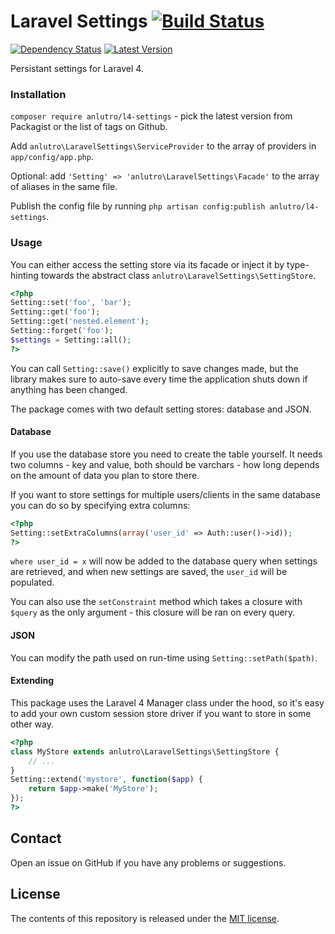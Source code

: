 # Laravel Settings [![Build Status](https://travis-ci.org/anlutro/laravel-settings.png?branch=master)](https://travis-ci.org/anlutro/laravel-settings) 
[![Dependency Status](https://www.versioneye.com/php/anlutro:l4-settings/0.2.10/badge.svg)](https://www.versioneye.com/php/anlutro:l4-settings/0.2.10)
[![Latest Version](http://img.shields.io/github/tag/anlutro/laravel-settings.svg)](https://github.com/anlutro/laravel-settings/releases)

Persistant settings for Laravel 4.

### Installation

`composer require anlutro/l4-settings` - pick the latest version from Packagist or the list of tags on Github.

Add `anlutro\LaravelSettings\ServiceProvider` to the array of providers in `app/config/app.php`.

Optional: add `'Setting' => 'anlutro\LaravelSettings\Facade'` to the array of aliases in the same file.

Publish the config file by running `php artisan config:publish anlutro/l4-settings`.

### Usage

You can either access the setting store via its facade or inject it by type-hinting towards the abstract class `anlutro\LaravelSettings\SettingStore`.

```php
<?php
Setting::set('foo', 'bar');
Setting::get('foo');
Setting::get('nested.element');
Setting::forget('foo');
$settings = Setting::all();
?>
```

You can call `Setting::save()` explicitly to save changes made, but the library makes sure to auto-save every time the application shuts down if anything has been changed.

The package comes with two default setting stores: database and JSON.

#### Database

If you use the database store you need to create the table yourself. It needs two columns - key and value, both should be varchars - how long depends on the amount of data you plan to store there.

If you want to store settings for multiple users/clients in the same database you can do so by specifying extra columns:

```php
<?php
Setting::setExtraColumns(array('user_id' => Auth::user()->id));
?>
```

`where user_id = x` will now be added to the database query when settings are retrieved, and when new settings are saved, the `user_id` will be populated.

You can also use the `setConstraint` method which takes a closure with `$query` as the only argument - this closure will be ran on every query.

#### JSON

You can modify the path used on run-time using `Setting::setPath($path)`.

#### Extending

This package uses the Laravel 4 Manager class under the hood, so it's easy to add your own custom session store driver if you want to store in some other way.

```php
<?php
class MyStore extends anlutro\LaravelSettings\SettingStore {
	// ...
}
Setting::extend('mystore', function($app) {
	return $app->make('MyStore');
});
?>
```

## Contact

Open an issue on GitHub if you have any problems or suggestions.

## License

The contents of this repository is released under the [MIT license](http://opensource.org/licenses/MIT).
